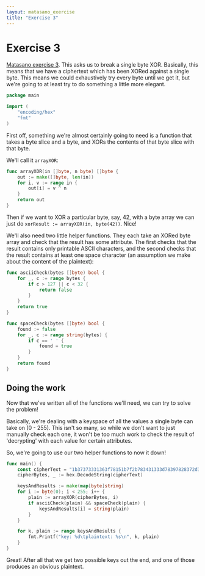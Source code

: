 ```yaml
---
layout: matasano_exercise
title: "Exercise 3"
---
```


# Exercise 3

[Matasano exercise 3](http://cryptopals.com/sets/1/challenges/3/). This asks
us to break a single byte XOR. Basically, this means that we have a
ciphertext which has been XORed against a single byte. This means we
could exhaustively try every byte until we get it, but we're going to at least
try to do something a little more elegant.

```go
package main

import (
	"encoding/hex"
	"fmt"
)
```


First off, something we're almost certainly going to need is a function
that takes a byte slice and a byte, and XORs the contents of that byte slice
with that byte.

We'll call it `arrayXOR`:

```go
func arrayXOR(in []byte, n byte) []byte {
	out := make([]byte, len(in))
	for i, v := range in {
		out[i] = v ^ n
	}
	return out
}
```


Then if we want to XOR a particular byte, say, 42, with a byte array we can
just do `xorResult := arrayXOR(in, byte(42))`. Nice!


We'll also need two little helper functions. They each take an XORed byte
array and check that the result has some attribute. The first checks that
the result contains only printable ASCII characters, and the second checks
that the result contains at least one space character (an assumption we make
about the content of the plaintext):

```go
func asciiCheck(bytes []byte) bool {
	for _, c := range bytes {
		if c > 127 || c < 32 {
			return false
		}
	}
	return true
}

func spaceCheck(bytes []byte) bool {
	found := false
	for _, c := range string(bytes) {
		if c == ' ' {
			found = true
		}
	}
	return found
}
```


## Doing the work

Now that we've written all of the functions we'll need, we can try to
solve the problem!

Basically, we're dealing with a keyspace of all the values a single byte
can take on (0 - 255). This isn't so many, so while we don't want to just
manually check each one, it won't be too much work to check the result of
'decrypting' with each value for certain attributes.

So, we're going to use our two helper functions to now it down!

```go
func main() {
	const cipherText = "1b37373331363f78151b7f2b783431333d78397828372d363c78373e783a393b3736"
	cipherBytes, _ := hex.DecodeString(cipherText)

	keysAndResults := make(map[byte]string)
	for i := byte(0); i < 255; i++ {
		plain := arrayXOR(cipherBytes, i)
		if asciiCheck(plain) && spaceCheck(plain) {
			keysAndResults[i] = string(plain)
		}
	}

	for k, plain := range keysAndResults {
		fmt.Printf("key: %d\tplaintext: %s\n", k, plain)
	}
}
```


Great! After all that we get two possible keys out the end, and one of
those produces an obvious plaintext.

